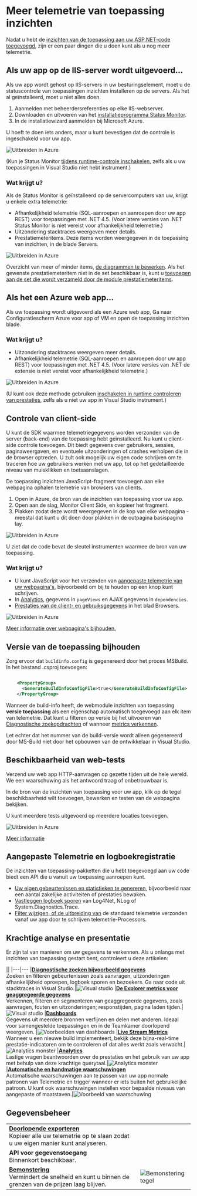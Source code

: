 <properties 
    pageTitle="Haal meer uit de inzichten van de toepassing | Microsoft Azure" 
    description="Na het aan de slag met de inzichten van toepassing, volgt hier een overzicht van de functies die u kunt verkennen." 
    services="application-insights" 
    documentationCenter=".net"
    authors="alancameronwills" 
    manager="douge"/>

<tags 
    ms.service="application-insights" 
    ms.workload="tbd" 
    ms.tgt_pltfrm="ibiza" 
    ms.devlang="na" 
    ms.topic="article" 
    ms.date="10/27/2016" 
    ms.author="awills"/>

# <a name="more-telemetry-from-application-insights"></a>Meer telemetrie van toepassing inzichten

Nadat u hebt de [inzichten van de toepassing aan uw ASP.NET-code toegevoegd](app-insights-asp-net.md), zijn er een paar dingen die u doen kunt als u nog meer telemetrie. 

## <a name="if-your-app-runs-on-your-iis-server-"></a>Als uw app op de IIS-server wordt uitgevoerd...

Als uw app wordt gehost op IIS-servers in uw besturingselement, moet u de statuscontrole van toepassingen inzichten installeren op de servers. Als het al geïnstalleerd, moet u niet alles doen.

1. Aanmelden met beheerdersreferenties op elke IIS-webserver.
2. Downloaden en uitvoeren van het [installatieprogramma Status Monitor](http://go.microsoft.com/fwlink/?LinkId=506648).
3. In de installatiewizard aanmelden bij Microsoft Azure.

U hoeft te doen iets anders, maar u kunt bevestigen dat de controle is ingeschakeld voor uw app.

![Uitbreiden in Azure](./media/app-insights-asp-net-more/025.png)

(Kun je Status Monitor [tijdens runtime-controle inschakelen](app-insights-monitor-performance-live-website-now.md), zelfs als u uw toepassingen in Visual Studio niet hebt instrument.)

### <a name="what-do-you-get"></a>Wat krijgt u?

Als de Status Monitor is geïnstalleerd op de servercomputers van uw, krijgt u enkele extra telemetrie:

* Afhankelijkheid telemetrie (SQL-aanroepen en aanroepen door uw app REST) voor toepassingen met .NET 4.5. (Voor latere versies van .NET Status Monitor is niet vereist voor afhankelijkheid telemetrie.) 
* Uitzondering stacktraces weergeven meer details.
* Prestatiemeteritems. Deze items worden weergegeven in de toepassing van inzichten, in de blade Servers. 

![Uitbreiden in Azure](./media/app-insights-asp-net-more/070.png)

Overzicht van meer of minder items, [de diagrammen te bewerken](app-insights-metrics-explorer.md). Als het gewenste prestatiemeteritem niet in de set beschikbaar is, kunt u [toevoegen aan de set die wordt verzameld door de module prestatiemeteritems](app-insights-performance-counters.md).

## <a name="if-its-an-azure-web-app-"></a>Als het een Azure web app...

Als uw toepassing wordt uitgevoerd als een Azure web app, Ga naar Configuratiescherm Azure voor app of VM en open de toepassing inzichten blade. 

### <a name="what-do-you-get"></a>Wat krijgt u?

* Uitzondering stacktraces weergeven meer details.
* Afhankelijkheid telemetrie (SQL-aanroepen en aanroepen door uw app REST) voor toepassingen met .NET 4.5. (Voor latere versies van .NET de extensie is niet vereist voor afhankelijkheid telemetrie.) 

![Uitbreiden in Azure](./media/app-insights-asp-net-more/080.png)

(U kunt ook deze methode gebruiken [inschakelen in runtime controleren van prestaties](app-insights-monitor-performance-live-website-now.md), zelfs als u niet uw app in Visual Studio instrument.)

## <a name="client-side-monitoring"></a>Controle van client-side

U kunt de SDK waarmee telemetriegegevens worden verzonden van de server (back-end) van de toepassing hebt geïnstalleerd. Nu kunt u client-side controle toevoegen. Dit biedt gegevens over gebruikers, sessies, paginaweergaven, en eventuele uitzonderingen of crashes verholpen die in de browser optreden. U zult ook mogelijk uw eigen code schrijven om te traceren hoe uw gebruikers werken met uw app, tot op het gedetailleerde niveau van muisklikken en toetsaanslagen.

De toepassing inzichten JavaScript-fragment toevoegen aan elke webpagina ophalen telemetrie van browsers van clients.

1. Open in Azure, de bron van de inzichten van toepassing voor uw app.
2. Open aan de slag, Monitor Client Side, en kopieer het fragment.
3. Plakken zodat deze wordt weergegeven in de kop van elke webpagina - meestal dat kunt u dit doen door plakken in de outpagina basispagina lay.

![Uitbreiden in Azure](./media/app-insights-asp-net-more/100.png)

U ziet dat de code bevat de sleutel instrumenten waarmee de bron van uw toepassing.

### <a name="what-do-you-get"></a>Wat krijgt u?

* U kunt JavaScript voor het verzenden van [aangepaste telemetrie van uw webpagina's](app-insights-api-custom-events-metrics.md), bijvoorbeeld om bij te houden op een knop kunt schrijven.
* In [Analytics](app-insights-analytics.md), gegevens in `pageViews` en AJAX gegevens in `dependencies`. 
* [Prestaties van de client- en gebruiksgegevens](app-insights-javascript.md) in het blad Browsers.

![Uitbreiden in Azure](./media/app-insights-asp-net-more/090.png)


[Meer informatie over webpagina's bijhouden.](app-insights-web-track-usage.md)



## <a name="track-application-version"></a>Versie van de toepassing bijhouden

Zorg ervoor dat `buildinfo.config` is gegenereerd door het proces MSBuild. In het bestand .csproj toevoegen:  

```XML

    <PropertyGroup>
      <GenerateBuildInfoConfigFile>true</GenerateBuildInfoConfigFile>    <IncludeServerNameInBuildInfo>true</IncludeServerNameInBuildInfo>
    </PropertyGroup> 
```

Wanneer de build-info heeft, de webmodule inzichten van toepassing **versie toepassing** als een eigenschap automatisch toegevoegd aan elk item van telemetrie. Dat kunt u filteren op versie bij het uitvoeren van [Diagnostische zoekopdrachten](app-insights-diagnostic-search.md) of wanneer [metrics verkennen](app-insights-metrics-explorer.md). 

Let echter dat het nummer van de build-versie wordt alleen gegenereerd door MS-Build niet door het opbouwen van de ontwikkelaar in Visual Studio.


## <a name="availability-web-tests"></a>Beschikbaarheid van web-tests

Verzend uw web app HTTP-aanvragen op gezette tijden uit de hele wereld. We een waarschuwing als het antwoord traag of onbetrouwbaar is.

In de bron van de inzichten van toepassing voor uw app, klik op de tegel beschikbaarheid wilt toevoegen, bewerken en testen van de webpagina bekijken.

U kunt meerdere tests uitgevoerd op meerdere locaties toevoegen.

![Uitbreiden in Azure](./media/app-insights-asp-net-more/110.png)

[Meer informatie](app-insights-monitor-web-app-availability.md)

## <a name="custom-telemetry-and-logging"></a>Aangepaste Telemetrie en logboekregistratie

De inzichten van toepassing-pakketten die u hebt toegevoegd aan uw code biedt een API die u vanuit uw toepassing aanroepen kunt.

* [Uw eigen gebeurtenissen en statistieken te genereren](app-insights-api-custom-events-metrics.md), bijvoorbeeld naar een aantal zakelijke activiteiten of prestaties bewaken.
* [Vastleggen logboek sporen](app-insights-asp-net-trace-logs.md) van Log4Net, NLog of System.Diagnostics.Trace.
* [Filter wijzigen, of de uitbreiding van](app-insights-api-filtering-sampling.md) de standaard telemetrie verzonden vanaf uw app door te schrijven telemetrie-Processors. 


## <a name="powerful-analysis-and-presentation"></a>Krachtige analyse en presentatie

Er zijn tal van manieren om uw gegevens te verkennen. Als u onlangs met inzichten van toepassing gestart bent, controleert u deze artikelen:

||
|---|---
|[**Diagnostische zoeken bijvoorbeeld gegevens**](app-insights-visual-studio.md)<br/>Zoeken en filteren gebeurtenissen zoals aanvragen, uitzonderingen afhankelijkheid oproepen, logboek sporen en bezoekers. Ga naar code uit stacktraces in Visual Studio.|![Visual studio](./media/app-insights-asp-net-more/61.png)
|[**De Explorer metrics voor geaggregeerde gegevens**](app-insights-metrics-explorer.md)<br/>Verkennen, filteren en segmenteren van geaggregeerde gegevens, zoals aanvragen, fouten en uitzonderingen; responstijden, pagina laden tijden.|![Visual studio](./media/app-insights-asp-net-more/060.png)
|[**Dashboards**](app-insights-dashboards.md#dashboards)<br/>Gegevens uit meerdere bronnen verfijnen en delen met anderen. Ideaal voor samengestelde toepassingen en in de Teamkamer doorlopend weergeven.  |![Voorbeelden van dashboards](./media/app-insights-asp-net-more/62.png)
|[**Live Stream Metrics**](app-insights-metrics-explorer.md#live-metrics-stream)<br/>Wanneer u een nieuwe build implementeert, bekijk deze bijna-real-time prestatie-indicatoren om te controleren of dat alles werkt zoals verwacht.|![Analytics monster](./media/app-insights-asp-net-more/050.png)
|[**Analytics**](app-insights-analytics.md)<br/>Lastige vragen beantwoorden over de prestaties en het gebruik van uw app met behulp van deze krachtige querytaal.|![Analytics monster](./media/app-insights-asp-net-more/010.png)
|[**Automatische en handmatige waarschuwingen**](app-insights-alerts.md)<br/>Automatische waarschuwingen aan te passen van uw app normale patronen van Telemetrie en trigger wanneer er iets buiten het gebruikelijke patroon. U kunt ook waarschuwingen instellen voor bepaalde niveaus van aangepaste of maatstaven.|![Voorbeeld van waarschuwing](./media/app-insights-asp-net-more/020.png)

## <a name="data-management"></a>Gegevensbeheer

|||
|---|---|
|[**Doorlopende exporteren**](app-insights-export-telemetry.md)<br/>Kopieer alle uw telemetrie op te slaan zodat u uw eigen manier kunt analyseren.|
|**API voor gegevenstoegang**<br/>Binnenkort beschikbaar.|
|[**Bemonstering**](app-insights-sampling.md)<br/>Vermindert de snelheid en kunt u binnen de grenzen van de prijzen laag blijven.|![Bemonstering tegel](./media/app-insights-asp-net-more/030.png)